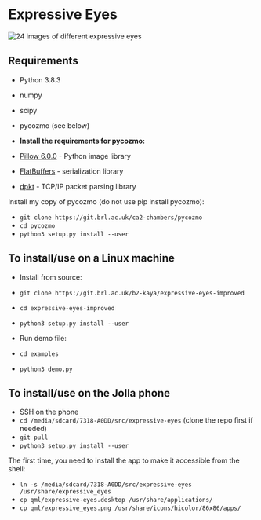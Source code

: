 # Expressive Eyes


![24 images of different expressive eyes](https://git.brl.ac.uk/ca2-chambers/expressive-eyes/raw/524a6cc95a393120c11053bedd9a0a74a6e1a2f7/doc/Face_Images/All_faces_no_colour.png)


## Requirements


- Python 3.8.3
- numpy
- scipy
- pycozmo (see below)

- **Install the requirements for pycozmo:**
- [Pillow 6.0.0](https://github.com/python-pillow/Pillow) - Python image library
- [FlatBuffers](https://github.com/google/flatbuffers) - serialization library
- [dpkt](https://github.com/kbandla/dpkt) - TCP/IP packet parsing library

Install my copy of pycozmo (do not use pip install pycozmo):
- `git clone https://git.brl.ac.uk/ca2-chambers/pycozmo`
- `cd pycozmo`
- `python3 setup.py install --user`


## To install/use on a Linux machine


- Install from source:
- `git clone https://git.brl.ac.uk/b2-kaya/expressive-eyes-improved`
- `cd expressive-eyes-improved`
- `python3 setup.py install --user`

- Run demo file:
- `cd examples`
- `python3 demo.py`


## To install/use on the Jolla phone

- SSH on the phone
- `cd /media/sdcard/7318-A0DD/src/expressive-eyes` (clone the repo first if needed)
- `git pull`
- `python3 setup.py install --user`

The first time, you need to install the app to make it accessible from the shell:
- `ln -s /media/sdcard/7318-A0DD/src/expressive-eyes /usr/share/expressive_eyes`
- `cp qml/expressive-eyes.desktop /usr/share/applications/`
- `cp qml/expressive_eyes.png /usr/share/icons/hicolor/86x86/apps/`
